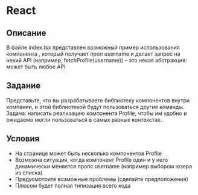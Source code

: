 # React

## Описание
 В файле index.tsx представлен возможный пример использования компонента <Profile>, который получает проп username
 и делает запрос на некий API (например, fetchProfile(username)) – это некая абстракция: может быть любое API

## Задание
 Представьте, что вы разрабатываете библиотеку компонентов внутри компании, и этой библиотекой будут пользоваться другие команды.
 Задача: написать реализацию компонента Profile, чтобы им удобно и ожидаемо могли пользоваться в самых разных контекстах.

## Условия
 * На странице может быть несколько компонентов Profile
 * Возможна ситуация, когда компонент Profile один и у него динамически меняется пропс username (например выбором юзера из списка)
 * Предусмотрите возможные проблемы (сделайте предположения)
 * Плюсом будет полная типизация всего кода
